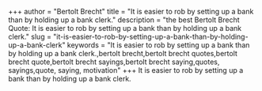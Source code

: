 +++
author = "Bertolt Brecht"
title = "It is easier to rob by setting up a bank than by holding up a bank clerk."
description = "the best Bertolt Brecht Quote: It is easier to rob by setting up a bank than by holding up a bank clerk."
slug = "it-is-easier-to-rob-by-setting-up-a-bank-than-by-holding-up-a-bank-clerk"
keywords = "It is easier to rob by setting up a bank than by holding up a bank clerk.,bertolt brecht,bertolt brecht quotes,bertolt brecht quote,bertolt brecht sayings,bertolt brecht saying,quotes, sayings,quote, saying, motivation"
+++
It is easier to rob by setting up a bank than by holding up a bank clerk.

